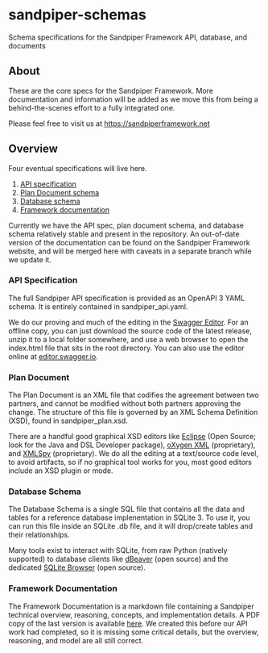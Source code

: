 # sandpiper-schemas

Schema specifications for the Sandpiper Framework API, database, and documents

## About

These are the core specs for the Sandpiper Framework. More documentation and information will be added as we move this from being a behind-the-scenes effort to a fully integrated one.

Please feel free to visit us at https://sandpiperframework.net

## Overview

Four eventual specifications will live here.

1. [API specification](#api-specification)
1. [Plan Document schema](#plan-document)
1. [Database schema](#database-schema)
1. [Framework documentation](#framework-documentation)

Currently we have the API spec, plan document schema, and database schema relatively stable and present in the repository. An out-of-date version of the documentation can be found on the Sandpiper Framework website, and will be merged here with caveats in a separate branch while we update it.

### API Specification

The full Sandpiper API specification is provided as an OpenAPI 3 YAML schema. It is entirely contained in sandpiper_api.yaml.

We do our proving and much of the editing in the [Swagger Editor](https://github.com/swagger-api/swagger-editor). For an offline copy, you can just download the source code of the latest release, unzip it to a local folder somewhere, and use a web browser to open the index.html file that sits in the root directory. You can also use the editor online at [editor.swagger.io](https://editor.swagger.io/).

### Plan Document

The Plan Document is an XML file that codifies the agreement between two partners, and cannot be modified without both partners approving the change. The structure of this file is governed by an XML Schema Definition (XSD), found in sandpiper_plan.xsd.

There are a handful good graphical XSD editors like [Eclipse](https://www.eclipse.org) (Open Source; look for the Java and DSL Developer package), [oXygen XML](https://www.oxygenxml.com) (proprietary), and [XMLSpy](https://www.altova.com/xmlspy-xml-editor) (proprietary). We do all the editing at a text/source code level, to avoid artifacts, so if no graphical tool works for you, most good editors include an XSD plugin or mode.

### Database Schema

The Database Schema is a single SQL file that contains all the data and tables for a reference database implenentation in SQLite 3. To use it, you can run this file inside an SQLite .db file, and it will drop/create tables and their relationships.

Many tools exist to interact with SQLite, from raw Python (natively supported) to database clients like [dBeaver](https://dbeaver.io/) (open source) and the dedicated [SQLite Browser](https://sqlitebrowser.org/) (open source).

### Framework Documentation

The Framework Documentation is a markdown file containing a Sandpiper technical overview, reasoning, concepts, and implementation details. A PDF copy of the last version is available [here](https://sandpiperframework.net/wp-content/uploads/2021/04/Sandpiper_0.9.0.pdf). We created this before our API work had completed, so it is missing some critical details, but the overview, reasoning, and model are all still correct.
